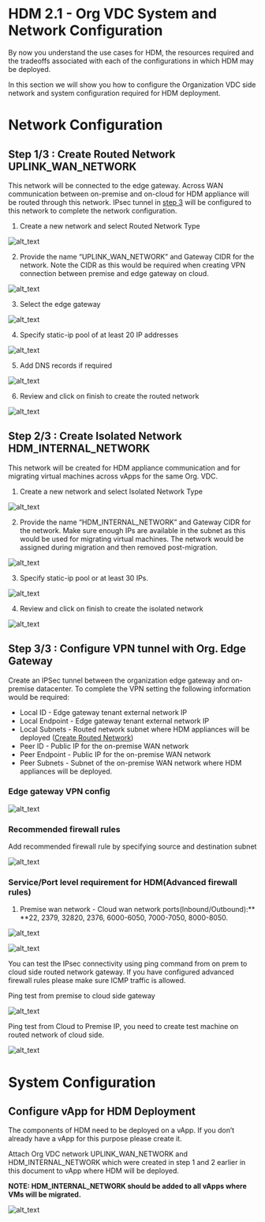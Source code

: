 # **HDM 2.1 - Org VDC System and Network Configuration**

By now you understand the use cases for HDM, the resources 
required and the tradeoffs associated with each of the
configurations in which HDM may be deployed.

In this section we will show you how to configure the Organization VDC side network and system configuration required for HDM deployment.




# Network Configuration


## <a name="create-routed-network"> Step 1/3  : Create Routed Network UPLINK_WAN_NETWORK

This network will be connected to the edge gateway. Across WAN communication between on-premise and on-cloud for HDM appliance will be routed through this network. IPsec tunnel in [step 3](#step-3) will be configured to this network to complete the network configuration.



1. Create a new network and select Routed Network Type


![alt_text](images/image4.png "image_tooltip")




2. Provide the name  “UPLINK_WAN_NETWORK” and Gateway CIDR for the network. Note the CIDR as this would be required when creating VPN connection between premise and edge gateway on cloud.


![alt_text](images/image3.png "image_tooltip")




3. Select the edge gateway 



![alt_text](images/image1.png "image_tooltip")

4. Specify static-ip pool of at least 20 IP addresses



![alt_text](images/image8.png "image_tooltip")




5. Add DNS records if required


![alt_text](images/image12.png "image_tooltip")




6. Review and click on finish to create the routed network


![alt_text](images/image14.png "image_tooltip")



## 


## Step 2/3  : Create Isolated Network HDM_INTERNAL_NETWORK

This network will be created for HDM appliance communication and for migrating virtual machines across vApps for the same Org. VDC.



1. Create a new network and select Isolated Network Type


![alt_text](images/image18.png "image_tooltip")




2. Provide the name “HDM_INTERNAL_NETWORK” and Gateway CIDR for the network. Make sure enough IPs are available in the subnet as this would be used for migrating virtual machines. The network would be assigned during migration and then removed post-migration.


![alt_text](images/image6.png "image_tooltip")




3. Specify static-ip pool or at least 30 IPs.

![alt_text](images/image5.png "image_tooltip")




4. Review and click on finish to create the isolated network



![alt_text](images/image9.png "image_tooltip")



## 


## <a name="step-3"> Step 3/3  : Configure VPN tunnel with Org. Edge Gateway </a>

Create an IPSec tunnel between the organization edge gateway and on-premise datacenter. To complete the VPN setting the following information would be required:



*   Local ID - Edge gateway tenant external network IP 
*   Local Endpoint - Edge gateway tenant external network IP
*   Local Subnets - Routed network subnet where HDM appliances will be deployed ([Create Routed Network](#create-routed-network))
*   Peer ID - Public IP for the on-premise WAN network
*   Peer Endpoint - Public IP for the on-premise WAN network
*   Peer Subnets - Subnet of the on-premise WAN network where HDM appliances will be deployed.


### Edge gateway VPN config 


![alt_text](images/image15.png "image_tooltip")



### Recommended firewall rules

Add recommended firewall rule by specifying source and destination subnet


![alt_text](images/image2.png "image_tooltip")



### Service/Port level requirement for HDM(Advanced firewall rules)



1. Premise wan network - Cloud wan network ports(Inbound/Outbound):** **22, 2379, 32820, 2376, 6000-6050, 7000-7050, 8000-8050.

![alt_text](images/image10.png "image_tooltip")




![alt_text](images/image17.png "image_tooltip")


You can test the IPsec connectivity using ping command from on prem to cloud side routed network gateway. If you have configured advanced firewall rules please make sure ICMP traffic is allowed.

Ping test from premise to cloud side gateway


![alt_text](images/image7.png "image_tooltip")


Ping test from Cloud to Premise IP, you need to create test machine on routed network of cloud side.



![alt_text](images/image16.png "image_tooltip")




# System Configuration


## Configure vApp for HDM Deployment

The components of HDM need to be deployed on a vApp. If you don’t already have a vApp for this purpose please create it.

Attach Org VDC network UPLINK_WAN_NETWORK and HDM_INTERNAL_NETWORK which were created in step 1 and 2 earlier in this document to vApp where HDM will be deployed. 

**NOTE: HDM_INTERNAL_NETWORK should be added to all vApps where VMs will be migrated.**


![alt_text](images/image11.png "image_tooltip")





